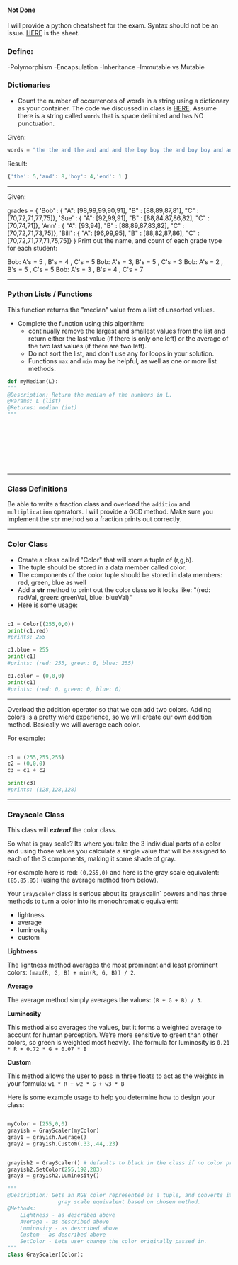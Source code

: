 #### Not Done

I will provide a python cheatsheet for the exam. Syntax should not be an issue. [HERE](https://github.com/rugbyprof/2143-ObjectOrientedProgramming/blob/master/Resources/python_cheatsheet.md) is the sheet.

### Define:

-Polymorphism
-Encapsulation
-Inheritance
-Immutable vs Mutable 


### Dictionaries
- Count the number of occurrences of words in a string using a dictionary as your container. The code we discussed in class is [HERE](https://github.com/rugbyprof/2143-ObjectOrientedProgramming/blob/master/ClassLectures/day3b.py).  Assume there is a string
called `words` that is space delimited and has NO punctuation. 

Given:
```python
words = "the the and the and and and the boy boy the and boy boy and and and end"
```

Result:
```python
{'the': 5,'and': 8,'boy': 4,'end': 1 }
```

-----

Given:

grades = {
    'Bob' : { "A": [98,99,99,90,91], "B" : [88,89,87,81], "C" : [70,72,71,77,75]},
    'Sue' : { "A": [92,99,91], "B" : [88,84,87,86,82], "C" : [70,74,71]},
    'Ann' : { "A": [93,94], "B" : [88,89,87,83,82], "C" : [70,72,71,73,75]},
    'Bill' : { "A": [96,99,95], "B" : [88,82,87,86], "C" : [70,72,71,77,71,75,75]}
}
Print out the name, and count of each grade type for each student:

Bob: A's = 5 , B's = 4 , C's = 5
Bob: A's = 3, B's = 5 , C's = 3
Bob: A's = 2 , B's = 5 , C's = 5
Bob: A's = 3 , B's = 4 , C's = 7

-----


### Python Lists / Functions

This function returns the "median" value from a list of unsorted values. 

- Complete the function using this algorithm: 
    - continually remove the largest and smallest values from the list and return either the last value (if there is only one left) or the average of the two last values (if there are two left).
    - Do not sort the list, and don't use any for loops in your solution. 
    - Functions `max` and `min` may be helpful, as well as one or more list methods.

```python
def myMedian(L):
""" 
@Description: Return the median of the numbers in L.
@Params: L (list)
@Returns: median (int)
"""










```
-----

### Class Definitions

Be able to write a fraction class and overload the `addition` and `multiplication` operators. I will provide a GCD method. Make sure you implement the `str` method so a fraction prints out correctly.

-----


### Color Class

- Create a class called "Color" that will store a tuple of (r,g,b). 
- The tuple should be stored in a data member called color.
- The components of the color tuple should be stored in data members: red, green, blue as well 
- Add a __str__ method to print out the color class so it looks like: "(red: redVal, green: greenVal, blue: blueVal)"
- Here is some usage:

```python

c1 = Color((255,0,0))
print(c1.red)
#prints: 255

c1.blue = 255
print(c1)
#prints: (red: 255, green: 0, blue: 255)

c1.color = (0,0,0)
print(c1)
#prints: (red: 0, green: 0, blue: 0)

```

-----

Overload the addition operator so that we can add two colors. Adding colors is a pretty wierd experience, so we will create our own addition method. Basically we will average each color. 

For example:

```python

c1 = (255,255,255)
c2 = (0,0,0)
c3 = c1 + c2

print(c3)
#prints: (128,128,128)
```

-----

### Grayscale Class

This class will ***extend*** the color class.

So what is gray scale? Its where you take the 3 individual parts of a color and using those values you calculate a single value that will be assigned to each of the 3 components, making it some shade of gray.
 
For example here is red: `(0,255,0)` and here is the gray scale equivalent: `(85,85,85)` (using the average method from below).

Your `GrayScaler` class is serious about its grayscalin` powers and has three methods to turn a color into its monochromatic equivalent:
- lightness
- average
- luminosity
- custom

**Lightness**

The lightness method averages the most prominent and least prominent colors: `(max(R, G, B) + min(R, G, B)) / 2`.

**Average**

The average method simply averages the values: `(R + G + B) / 3`.

**Luminosity**

This method also averages the values, but it forms a weighted average to account for human perception. We’re more sensitive to green than other colors, so green is weighted most heavily. The formula for luminosity is `0.21 * R + 0.72 * G + 0.07 * B`

**Custom**

This method allows the user to pass in three floats to act as the weights in your formula: `w1 * R + w2 * G + w3 * B`

Here is some example usage to help you determine how to design your class:

```python

myColor = (255,0,0)
grayish = GrayScaler(myColor)
gray1 = grayish.Average()
gray2 = grayish.Custom(.33,.44,.23)


grayish2 = GrayScaler() # defaults to black in the class if no color provided
grayish2.SetColor(255,192,203)
gray3 = grayish2.Luminosity()
```

```python
"""
@Description: Gets an RGB color represented as a tuple, and converts it to a 
				gray scale equivalent based on chosen method.
@Methods:
    Lightness - as described above
    Average - as described above
    Luminosity - as described above
    Custom - as described above
    SetColor - Lets user change the color originally passed in.
"""
class GrayScaler(Color):













```
